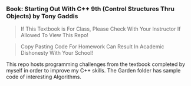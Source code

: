 ### Book: Starting Out With C++ 9th (Control Structures Thru Objects) by Tony Gaddis

> If This Textbook is For Class, Please Check With Your Instructor If Allowed To View This Repo!

> Copy Pasting Code For Homework Can Result In Academic Dishonesty With Your School!


This repo hosts programming challenges from the textbook completed by myself in order to improve my C++ skills. 
The Garden folder has sample code of interesting Algorithms.
